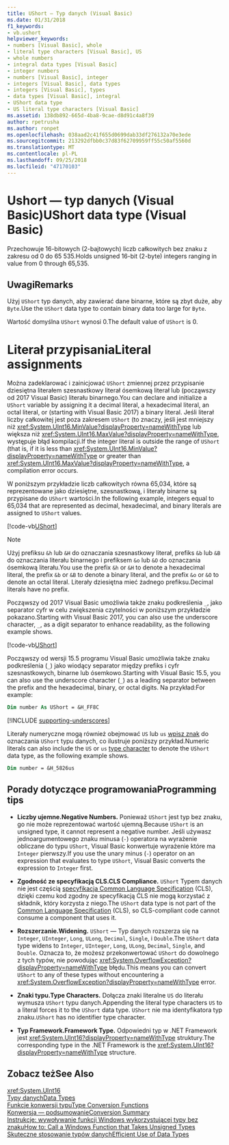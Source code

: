```yaml
---
title: UShort — Typ danych (Visual Basic)
ms.date: 01/31/2018
f1_keywords:
- vb.ushort
helpviewer_keywords:
- numbers [Visual Basic], whole
- literal type characters [Visual Basic], US
- whole numbers
- integral data types [Visual Basic]
- integer numbers
- numbers [Visual Basic], integer
- integers [Visual Basic], data types
- integers [Visual Basic], types
- data types [Visual Basic], integral
- UShort data type
- US literal type characters [Visual Basic]
ms.assetid: 138db892-665d-4ba8-9cae-d8d91c4a8f39
author: rpetrusha
ms.author: ronpet
ms.openlocfilehash: 038aad2c41f655d0699dab33df276132a70e3ede
ms.sourcegitcommit: 213292dfbb0c37d83f62709959ff55c50af5560d
ms.translationtype: MT
ms.contentlocale: pl-PL
ms.lasthandoff: 09/25/2018
ms.locfileid: "47170103"
---
```

# <a name="ushort-data-type-visual-basic"></a><span data-ttu-id="9e983-102">Ushort — typ danych (Visual Basic)</span><span class="sxs-lookup"><span data-stu-id="9e983-102">UShort data type (Visual Basic)</span></span>

<span data-ttu-id="9e983-103">Przechowuje 16-bitowych (2-bajtowych) liczb całkowitych bez znaku z zakresu od 0 do 65 535.</span><span class="sxs-lookup"><span data-stu-id="9e983-103">Holds unsigned 16-bit (2-byte) integers ranging in value from 0 through 65,535.</span></span>  
  
## <a name="remarks"></a><span data-ttu-id="9e983-104">Uwagi</span><span class="sxs-lookup"><span data-stu-id="9e983-104">Remarks</span></span>

 <span data-ttu-id="9e983-105">Użyj `UShort` typ danych, aby zawierać dane binarne, które są zbyt duże, aby `Byte`.</span><span class="sxs-lookup"><span data-stu-id="9e983-105">Use the `UShort` data type to contain binary data too large for `Byte`.</span></span>  
  
 <span data-ttu-id="9e983-106">Wartość domyślna `UShort` wynosi 0.</span><span class="sxs-lookup"><span data-stu-id="9e983-106">The default value of `UShort` is 0.</span></span>  

# <a name="literal-assignments"></a><span data-ttu-id="9e983-107">Literał przypisania</span><span class="sxs-lookup"><span data-stu-id="9e983-107">Literal assignments</span></span>

<span data-ttu-id="9e983-108">Można zadeklarować i zainicjować `UShort` zmiennej przez przypisanie dziesiętna literałem szesnastkowy literał ósemkową literał lub (począwszy od 2017 Visual Basic) literału binarnego.</span><span class="sxs-lookup"><span data-stu-id="9e983-108">You can declare and initialize a `UShort` variable by assigning it a decimal literal, a hexadecimal literal, an octal literal, or (starting with Visual Basic 2017) a binary literal.</span></span> <span data-ttu-id="9e983-109">Jeśli literał liczby całkowitej jest poza zakresem `UShort` (to znaczy, jeśli jest mniejszy niż <xref:System.UInt16.MinValue?displayProperty=nameWithType> lub większa niż <xref:System.UInt16.MaxValue?displayProperty=nameWithType>, występuje błąd kompilacji.</span><span class="sxs-lookup"><span data-stu-id="9e983-109">If the integer literal is outside the range of `UShort` (that is, if it is less than <xref:System.UInt16.MinValue?displayProperty=nameWithType> or greater than <xref:System.UInt16.MaxValue?displayProperty=nameWithType>, a compilation error occurs.</span></span>

<span data-ttu-id="9e983-110">W poniższym przykładzie liczb całkowitych równa 65,034, które są reprezentowane jako dziesiętne, szesnastkową, i literały binarne są przypisane do `UShort` wartości.</span><span class="sxs-lookup"><span data-stu-id="9e983-110">In the following example, integers equal to 65,034 that are represented as decimal, hexadecimal, and binary literals are assigned to `UShort` values.</span></span>
  
[!code-vb[UShort](../../../../samples/snippets/visualbasic/language-reference/data-types/numeric-literals.vb#UShort)]

> [!NOTE]
> <span data-ttu-id="9e983-111">Użyj prefiksu `&h` lub `&H` do oznaczania szesnastkowy literał, prefiks `&b` lub `&B` do oznaczania literału binarnego i prefiksem `&o` lub `&O` do oznaczania ósemkową literału.</span><span class="sxs-lookup"><span data-stu-id="9e983-111">You use the prefix `&h` or `&H` to denote a hexadecimal literal, the prefix `&b` or `&B` to denote a binary literal, and the prefix `&o` or `&O` to denote an octal literal.</span></span> <span data-ttu-id="9e983-112">Literały dziesiętna mieć żadnego prefiksu.</span><span class="sxs-lookup"><span data-stu-id="9e983-112">Decimal literals have no prefix.</span></span>

<span data-ttu-id="9e983-113">Począwszy od 2017 Visual Basic umożliwia także znaku podkreślenia `_`, jako separator cyfr w celu zwiększenia czytelności w poniższym przykładzie pokazano.</span><span class="sxs-lookup"><span data-stu-id="9e983-113">Starting with Visual Basic 2017, you can also use the underscore character, `_`, as a digit separator to enhance readability, as the following example shows.</span></span>

[!code-vb[UShort](../../../../samples/snippets/visualbasic/language-reference/data-types/numeric-literals.vb#UShortS)]

<span data-ttu-id="9e983-114">Począwszy od wersji 15.5 programu Visual Basic umożliwia także znaku podkreślenia (`_`) jako wiodący separator między prefiks i cyfr szesnastkowych, binarne lub ósemkowo.</span><span class="sxs-lookup"><span data-stu-id="9e983-114">Starting with Visual Basic 15.5, you can also use the underscore character (`_`) as a leading separator between the prefix and the hexadecimal, binary, or octal digits.</span></span> <span data-ttu-id="9e983-115">Na przykład:</span><span class="sxs-lookup"><span data-stu-id="9e983-115">For example:</span></span>

```vb
Dim number As UShort = &H_FF8C
```

[!INCLUDE [supporting-underscores](../../../../includes/vb-separator-langversion.md)]

<span data-ttu-id="9e983-116">Literały numeryczne mogą również obejmować `US` lub `us` [wpisz znak](../../programming-guide\language-features\data-types/type-characters.md) do oznaczania `UShort` typu danych, co ilustruje poniższy przykład.</span><span class="sxs-lookup"><span data-stu-id="9e983-116">Numeric literals can also include the `US` or `us` [type character](../../programming-guide\language-features\data-types/type-characters.md) to denote the `UShort` data type, as the following example shows.</span></span>

```vb
Dim number = &H_5826us
```

## <a name="programming-tips"></a><span data-ttu-id="9e983-117">Porady dotyczące programowania</span><span class="sxs-lookup"><span data-stu-id="9e983-117">Programming tips</span></span>
  
-   <span data-ttu-id="9e983-118">**Liczby ujemne.**</span><span class="sxs-lookup"><span data-stu-id="9e983-118">**Negative Numbers.**</span></span> <span data-ttu-id="9e983-119">Ponieważ `UShort` jest typ bez znaku, go nie może reprezentować wartość ujemną.</span><span class="sxs-lookup"><span data-stu-id="9e983-119">Because `UShort` is an unsigned type, it cannot represent a negative number.</span></span> <span data-ttu-id="9e983-120">Jeśli używasz jednoargumentowego znaku minusa (`-`) operatora na wyrażenie obliczane do typu `UShort`, Visual Basic konwertuje wyrażenie które ma `Integer` pierwszy.</span><span class="sxs-lookup"><span data-stu-id="9e983-120">If you use the unary minus (`-`) operator on an expression that evaluates to type `UShort`, Visual Basic converts the expression to `Integer` first.</span></span>  
  
-   <span data-ttu-id="9e983-121">**Zgodność ze specyfikacją CLS.**</span><span class="sxs-lookup"><span data-stu-id="9e983-121">**CLS Compliance.**</span></span> <span data-ttu-id="9e983-122">`UShort` Typem danych nie jest częścią [specyfikacja Common Language Specification](http://www.ecma-international.org/publications/standards/Ecma-335.htm) (CLS), dzięki czemu kod zgodny ze specyfikacją CLS nie mogą korzystać z składnik, który korzysta z niego.</span><span class="sxs-lookup"><span data-stu-id="9e983-122">The `UShort` data type is not part of the [Common Language Specification](http://www.ecma-international.org/publications/standards/Ecma-335.htm) (CLS), so CLS-compliant code cannot consume a component that uses it.</span></span>
  
-   <span data-ttu-id="9e983-123">**Rozszerzanie.**</span><span class="sxs-lookup"><span data-stu-id="9e983-123">**Widening.**</span></span> <span data-ttu-id="9e983-124">`UShort` — Typ danych rozszerza się na `Integer`, `UInteger`, `Long`, `ULong`, `Decimal`, `Single`, i `Double`.</span><span class="sxs-lookup"><span data-stu-id="9e983-124">The `UShort` data type widens to `Integer`, `UInteger`, `Long`, `ULong`, `Decimal`, `Single`, and `Double`.</span></span> <span data-ttu-id="9e983-125">Oznacza to, że możesz przekonwertować `UShort` do dowolnego z tych typów, nie powodując <xref:System.OverflowException?displayProperty=nameWithType> błędu.</span><span class="sxs-lookup"><span data-stu-id="9e983-125">This means you can convert `UShort` to any of these types without encountering a <xref:System.OverflowException?displayProperty=nameWithType> error.</span></span>  
  
-   <span data-ttu-id="9e983-126">**Znaki typu.**</span><span class="sxs-lookup"><span data-stu-id="9e983-126">**Type Characters.**</span></span> <span data-ttu-id="9e983-127">Dołącza znaki literalne `US` do literału wymusza `UShort` typu danych.</span><span class="sxs-lookup"><span data-stu-id="9e983-127">Appending the literal type characters `US` to a literal forces it to the `UShort` data type.</span></span> <span data-ttu-id="9e983-128">`UShort` nie ma identyfikatora typ znaku.</span><span class="sxs-lookup"><span data-stu-id="9e983-128">`UShort` has no identifier type character.</span></span>  
  
-   <span data-ttu-id="9e983-129">**Typ Framework.**</span><span class="sxs-lookup"><span data-stu-id="9e983-129">**Framework Type.**</span></span> <span data-ttu-id="9e983-130">Odpowiedni typ w .NET Framework jest <xref:System.UInt16?displayProperty=nameWithType> struktury.</span><span class="sxs-lookup"><span data-stu-id="9e983-130">The corresponding type in the .NET Framework is the <xref:System.UInt16?displayProperty=nameWithType> structure.</span></span>  
  
## <a name="see-also"></a><span data-ttu-id="9e983-131">Zobacz też</span><span class="sxs-lookup"><span data-stu-id="9e983-131">See Also</span></span>  
 <xref:System.UInt16>  
 [<span data-ttu-id="9e983-132">Typy danych</span><span class="sxs-lookup"><span data-stu-id="9e983-132">Data Types</span></span>](../../../visual-basic/language-reference/data-types/index.md)  
 [<span data-ttu-id="9e983-133">Funkcje konwersji typu</span><span class="sxs-lookup"><span data-stu-id="9e983-133">Type Conversion Functions</span></span>](../../../visual-basic/language-reference/functions/type-conversion-functions.md)  
 [<span data-ttu-id="9e983-134">Konwersja — podsumowanie</span><span class="sxs-lookup"><span data-stu-id="9e983-134">Conversion Summary</span></span>](../../../visual-basic/language-reference/keywords/conversion-summary.md)  
 [<span data-ttu-id="9e983-135">Instrukcje: wywoływanie funkcji Windows wykorzystującej typy bez znaku</span><span class="sxs-lookup"><span data-stu-id="9e983-135">How to: Call a Windows Function that Takes Unsigned Types</span></span>](../../../visual-basic/programming-guide/com-interop/how-to-call-a-windows-function-that-takes-unsigned-types.md)  
 [<span data-ttu-id="9e983-136">Skuteczne stosowanie typów danych</span><span class="sxs-lookup"><span data-stu-id="9e983-136">Efficient Use of Data Types</span></span>](../../../visual-basic/programming-guide/language-features/data-types/efficient-use-of-data-types.md)
